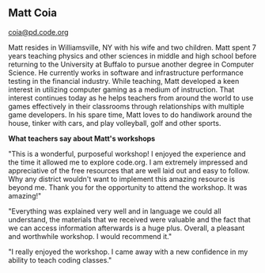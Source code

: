 ## Matt Coia

[coia@pd.code.org](mailto:coia@pd.code.org)

Matt resides in Williamsville, NY with his wife and two children. Matt spent 7 years teaching physics and other sciences in middle and high school before returning to the University at Buffalo to pursue another degree in Computer Science. He currently works in software and infrastructure performance testing in the financial industry.  While teaching, Matt developed a keen interest in utilizing computer gaming as a medium of instruction. That interest continues today as he helps teachers from around the world to use games effectively in their classrooms through relationships with multiple game developers. In his spare time, Matt loves to do handiwork around the house, tinker with cars, and play volleyball, golf and other sports.

**What teachers say about Matt's workshops**

"This is a wonderful, purposeful workshop! I enjoyed the experience and the time it allowed me to explore code.org. I am extremely impressed and appreciative of the free resources that are well laid out and easy to follow. Why any district wouldn't want to implement this amazing resource is beyond me. Thank you for the opportunity to attend the workshop. It was amazing!"

"Everything was explained very well and in language we could all understand, the materials that we received were valuable and the fact that we can access information afterwards is a huge plus. Overall, a pleasant and worthwhile workshop. I would recommend it."

"I really enjoyed the workshop. I came away with a new confidence in my ability to teach coding classes."
